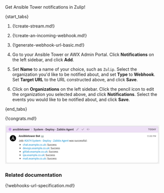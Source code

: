 Get Ansible Tower notifications in Zulip!

{start_tabs}

1. {!create-stream.md!}

1. {!create-an-incoming-webhook.md!}

1. {!generate-webhook-url-basic.md!}

1. Go to your Ansible Tower or AWX Admin Portal. Click **Notifications** on
   the left sidebar, and click **Add**.

1. Set **Name** to a name of your choice, such as `Zulip`. Select the organization
   you'd like to be notified about, and set **Type** to **Webhook**. Set
   **Target URL** to the URL constructed above, and click **Save**.

1. Click on **Organizations** on the left sidebar. Click the pencil icon to
   edit the organization you selected above, and click **Notifications**.
   Select the events you would like to be notified about, and click **Save**.

{end_tabs}

{!congrats.md!}

![](/static/images/integrations/ansibletower/001.png)

### Related documentation

{!webhooks-url-specification.md!}